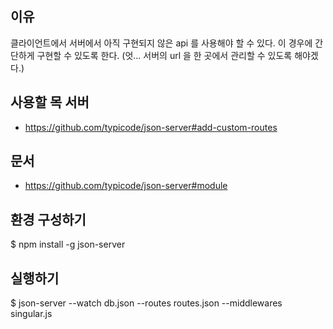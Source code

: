 ## 이유
클라이언트에서 서버에서 아직 구현되지 않은 api 를 사용해야 할 수 있다.
이 경우에 간단하게 구현할 수 있도록 한다. (엇... 서버의 url 을 한 곳에서 관리할 수 있도록 해야겠다.)

## 사용할 목 서버
- https://github.com/typicode/json-server#add-custom-routes

## 문서
- https://github.com/typicode/json-server#module

## 환경 구성하기
$ npm install -g json-server

## 실행하기
$ json-server --watch db.json --routes routes.json --middlewares singular.js